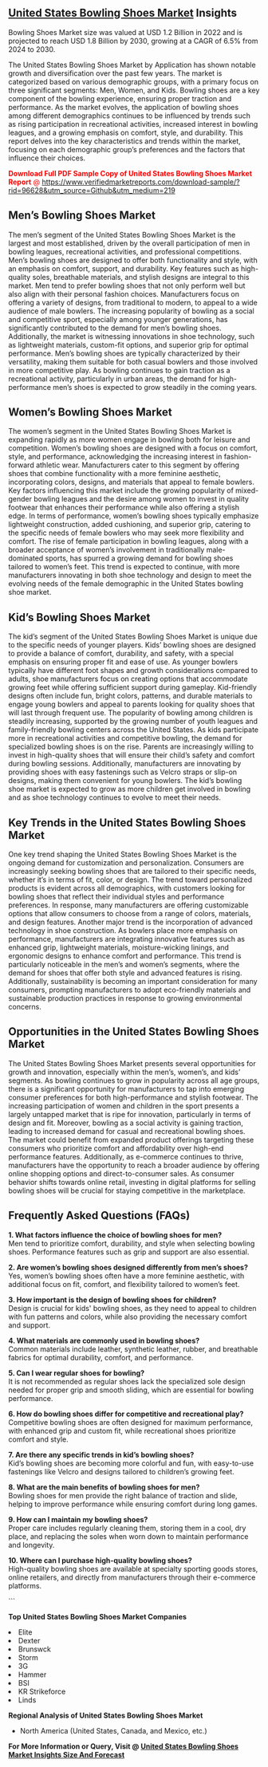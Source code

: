 <h2><a href="https://www.verifiedmarketreports.com/download-sample/?rid=96628&amp;utm_source=Github&amp;utm_medium=219" target="_blank">United States Bowling Shoes Market</a> Insights</h2><p>Bowling Shoes Market size was valued at USD 1.2 Billion in 2022 and is projected to reach USD 1.8 Billion by 2030, growing at a CAGR of 6.5% from 2024 to 2030.</p><p> <p>The United States Bowling Shoes Market by Application has shown notable growth and diversification over the past few years. The market is categorized based on various demographic groups, with a primary focus on three significant segments: Men, Women, and Kids. Bowling shoes are a key component of the bowling experience, ensuring proper traction and performance. As the market evolves, the application of bowling shoes among different demographics continues to be influenced by trends such as rising participation in recreational activities, increased interest in bowling leagues, and a growing emphasis on comfort, style, and durability. This report delves into the key characteristics and trends within the market, focusing on each demographic group’s preferences and the factors that influence their choices. <p><span class=""><span style="color: #ff0000;"><strong>Download Full PDF Sample Copy of United States Bowling Shoes Market Report</strong> @ </span><a href="https://www.verifiedmarketreports.com/download-sample/?rid=96628&amp;utm_source=Github&amp;utm_medium=219" target="_blank">https://www.verifiedmarketreports.com/download-sample/?rid=96628&amp;utm_source=Github&amp;utm_medium=219</a></span></p></p> <h2>Men’s Bowling Shoes Market</h2> <p>The men’s segment of the United States Bowling Shoes Market is the largest and most established, driven by the overall participation of men in bowling leagues, recreational activities, and professional competitions. Men’s bowling shoes are designed to offer both functionality and style, with an emphasis on comfort, support, and durability. Key features such as high-quality soles, breathable materials, and stylish designs are integral to this market. Men tend to prefer bowling shoes that not only perform well but also align with their personal fashion choices. Manufacturers focus on offering a variety of designs, from traditional to modern, to appeal to a wide audience of male bowlers. The increasing popularity of bowling as a social and competitive sport, especially among younger generations, has significantly contributed to the demand for men’s bowling shoes. Additionally, the market is witnessing innovations in shoe technology, such as lightweight materials, custom-fit options, and superior grip for optimal performance. Men’s bowling shoes are typically characterized by their versatility, making them suitable for both casual bowlers and those involved in more competitive play. As bowling continues to gain traction as a recreational activity, particularly in urban areas, the demand for high-performance men’s shoes is expected to grow steadily in the coming years.</p> <h2>Women’s Bowling Shoes Market</h2> <p>The women’s segment in the United States Bowling Shoes Market is expanding rapidly as more women engage in bowling both for leisure and competition. Women’s bowling shoes are designed with a focus on comfort, style, and performance, acknowledging the increasing interest in fashion-forward athletic wear. Manufacturers cater to this segment by offering shoes that combine functionality with a more feminine aesthetic, incorporating colors, designs, and materials that appeal to female bowlers. Key factors influencing this market include the growing popularity of mixed-gender bowling leagues and the desire among women to invest in quality footwear that enhances their performance while also offering a stylish edge. In terms of performance, women’s bowling shoes typically emphasize lightweight construction, added cushioning, and superior grip, catering to the specific needs of female bowlers who may seek more flexibility and comfort. The rise of female participation in bowling leagues, along with a broader acceptance of women’s involvement in traditionally male-dominated sports, has spurred a growing demand for bowling shoes tailored to women’s feet. This trend is expected to continue, with more manufacturers innovating in both shoe technology and design to meet the evolving needs of the female demographic in the United States bowling shoe market.</p> <h2>Kid’s Bowling Shoes Market</h2> <p>The kid’s segment of the United States Bowling Shoes Market is unique due to the specific needs of younger players. Kids’ bowling shoes are designed to provide a balance of comfort, durability, and safety, with a special emphasis on ensuring proper fit and ease of use. As younger bowlers typically have different foot shapes and growth considerations compared to adults, shoe manufacturers focus on creating options that accommodate growing feet while offering sufficient support during gameplay. Kid-friendly designs often include fun, bright colors, patterns, and durable materials to engage young bowlers and appeal to parents looking for quality shoes that will last through frequent use. The popularity of bowling among children is steadily increasing, supported by the growing number of youth leagues and family-friendly bowling centers across the United States. As kids participate more in recreational activities and competitive bowling, the demand for specialized bowling shoes is on the rise. Parents are increasingly willing to invest in high-quality shoes that will ensure their child’s safety and comfort during bowling sessions. Additionally, manufacturers are innovating by providing shoes with easy fastenings such as Velcro straps or slip-on designs, making them convenient for young bowlers. The kid’s bowling shoe market is expected to grow as more children get involved in bowling and as shoe technology continues to evolve to meet their needs.</p> <h2>Key Trends in the United States Bowling Shoes Market</h2> <p>One key trend shaping the United States Bowling Shoes Market is the ongoing demand for customization and personalization. Consumers are increasingly seeking bowling shoes that are tailored to their specific needs, whether it’s in terms of fit, color, or design. The trend toward personalized products is evident across all demographics, with customers looking for bowling shoes that reflect their individual styles and performance preferences. In response, many manufacturers are offering customizable options that allow consumers to choose from a range of colors, materials, and design features. Another major trend is the incorporation of advanced technology in shoe construction. As bowlers place more emphasis on performance, manufacturers are integrating innovative features such as enhanced grip, lightweight materials, moisture-wicking linings, and ergonomic designs to enhance comfort and performance. This trend is particularly noticeable in the men’s and women’s segments, where the demand for shoes that offer both style and advanced features is rising. Additionally, sustainability is becoming an important consideration for many consumers, prompting manufacturers to adopt eco-friendly materials and sustainable production practices in response to growing environmental concerns.</p> <h2>Opportunities in the United States Bowling Shoes Market</h2> <p>The United States Bowling Shoes Market presents several opportunities for growth and innovation, especially within the men’s, women’s, and kids’ segments. As bowling continues to grow in popularity across all age groups, there is a significant opportunity for manufacturers to tap into emerging consumer preferences for both high-performance and stylish footwear. The increasing participation of women and children in the sport presents a largely untapped market that is ripe for innovation, particularly in terms of design and fit. Moreover, bowling as a social activity is gaining traction, leading to increased demand for casual and recreational bowling shoes. The market could benefit from expanded product offerings targeting these consumers who prioritize comfort and affordability over high-end performance features. Additionally, as e-commerce continues to thrive, manufacturers have the opportunity to reach a broader audience by offering online shopping options and direct-to-consumer sales. As consumer behavior shifts towards online retail, investing in digital platforms for selling bowling shoes will be crucial for staying competitive in the marketplace.</p> <h2>Frequently Asked Questions (FAQs)</h2> <p><strong>1. What factors influence the choice of bowling shoes for men?</strong><br>Men tend to prioritize comfort, durability, and style when selecting bowling shoes. Performance features such as grip and support are also essential.</p> <p><strong>2. Are women’s bowling shoes designed differently from men’s shoes?</strong><br>Yes, women’s bowling shoes often have a more feminine aesthetic, with additional focus on fit, comfort, and flexibility tailored to women’s feet.</p> <p><strong>3. How important is the design of bowling shoes for children?</strong><br>Design is crucial for kids' bowling shoes, as they need to appeal to children with fun patterns and colors, while also providing the necessary comfort and support.</p> <p><strong>4. What materials are commonly used in bowling shoes?</strong><br>Common materials include leather, synthetic leather, rubber, and breathable fabrics for optimal durability, comfort, and performance.</p> <p><strong>5. Can I wear regular shoes for bowling?</strong><br>It is not recommended as regular shoes lack the specialized sole design needed for proper grip and smooth sliding, which are essential for bowling performance.</p> <p><strong>6. How do bowling shoes differ for competitive and recreational play?</strong><br>Competitive bowling shoes are often designed for maximum performance, with enhanced grip and custom fit, while recreational shoes prioritize comfort and style.</p> <p><strong>7. Are there any specific trends in kid’s bowling shoes?</strong><br>Kid’s bowling shoes are becoming more colorful and fun, with easy-to-use fastenings like Velcro and designs tailored to children’s growing feet.</p> <p><strong>8. What are the main benefits of bowling shoes for men?</strong><br>Bowling shoes for men provide the right balance of traction and slide, helping to improve performance while ensuring comfort during long games.</p> <p><strong>9. How can I maintain my bowling shoes?</strong><br>Proper care includes regularly cleaning them, storing them in a cool, dry place, and replacing the soles when worn down to maintain performance and longevity.</p> <p><strong>10. Where can I purchase high-quality bowling shoes?</strong><br>High-quality bowling shoes are available at specialty sporting goods stores, online retailers, and directly from manufacturers through their e-commerce platforms.</p> ```</p><p><strong>Top United States Bowling Shoes Market Companies</strong></p><div data-test-id=""><p><li>Elite</li><li> Dexter</li><li> Brunswck</li><li> Storm</li><li> 3G</li><li> Hammer</li><li> BSI</li><li> KR Strikeforce</li><li> Linds</li></p><div><strong>Regional Analysis of&nbsp;United States Bowling Shoes Market</strong></div><ul><li dir="ltr"><p dir="ltr">North America&nbsp;(United States, Canada, and Mexico, etc.)</p></li></ul><p><strong>For More Information or Query, Visit @&nbsp;</strong><strong><a href="https://www.verifiedmarketreports.com/product/global-bowling-shoes-market-growth-2019-2024/?utm_source=Github&amp;utm_medium=219" target="_blank">United States Bowling Shoes Market Insights Size And Forecast</a></strong></p></div>
